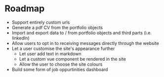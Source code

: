 # Roadmap
- Support entirely custom urls
- Generate a pdf CV from the portfolio objects
- Import and export data to / from portfolio objects and third parts (i.e. linkedIn)
- Allow users to opt in to receiving messages directly through the website
- Let a user customise the site's appearance further
	- Let user add text in markdown
	- Let a custom vue component be rendered in the site
	- Allow the user to choose the site colours
- Build some form of job oppurtinities dashboard
